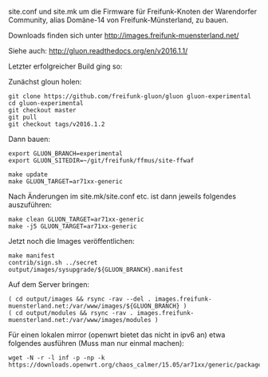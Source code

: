 
site.conf und site.mk um die Firmware für Freifunk-Knoten der Warendorfer
Community, alias Domäne-14 von Freifunk-Münsterland, zu bauen.

Downloads finden sich unter http://images.freifunk-muensterland.net/

Siehe auch: http://gluon.readthedocs.org/en/v2016.1.1/

Letzter erfolgreicher Build ging so:

Zunächst gloun holen:
```
git clone https://github.com/freifunk-gluon/gluon gluon-experimental
cd gluon-experimental
git checkout master
git pull
git checkout tags/v2016.1.2
```

Dann bauen:
```
export GLUON_BRANCH=experimental
export GLUON_SITEDIR=~/git/freifunk/ffmus/site-ffwaf

make update
make GLUON_TARGET=ar71xx-generic
```

Nach Änderungen im site.mk/site.conf etc. ist dann jeweils folgendes
auszuführen:

```
make clean GLUON_TARGET=ar71xx-generic
make -j5 GLUON_TARGET=ar71xx-generic
```

Jetzt noch die Images veröffentlichen:
```
make manifest
contrib/sign.sh ../secret output/images/sysupgrade/${GLUON_BRANCH}.manifest
```

Auf dem Server bringen:

```
( cd output/images && rsync -rav --del . images.freifunk-muensterland.net:/var/www/images/${GLUON_BRANCH} )
( cd output/modules && rsync -rav . images.freifunk-muensterland.net:/var/www/images/modules )
```

Für einen lokalen mirror (openwrt bietet das nicht in ipv6 an) etwa folgendes
ausführen (Muss man nur einmal machen):

```
wget -N -r -l inf -p -np -k https://downloads.openwrt.org/chaos_calmer/15.05/ar71xx/generic/packages/
```
